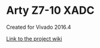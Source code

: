 # Arty Z7-10 XADC
Created for Vivado 2016.4

[Link to the project wiki](https://reference.digilentinc.com/learn/programmable-logic/tutorials/arty-z7-xadc-demo/start)

